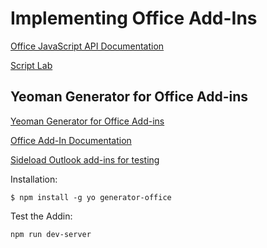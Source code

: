 # Implementing Office Add-Ins

[Office JavaScript API Documentation](https://docs.microsoft.com/en-us/office/dev/add-ins/reference/javascript-api-for-office)

[Script Lab](https://docs.microsoft.com/en-us/office/dev/add-ins/overview/explore-with-script-lab)

## Yeoman Generator for Office Add-ins

[Yeoman Generator for Office Add-ins](https://github.com/OfficeDev/generator-office)

[Office Add-In Documentation](https://docs.microsoft.com/en-us/office/dev/add-ins/)

[Sideload Outlook add-ins for testing](https://docs.microsoft.com/en-us/office/dev/add-ins/outlook/sideload-outlook-add-ins-for-testing#:~:text=Sideload%20an%20add%2Din%20in%20classic%20Outlook%20on%20the%20web,-Go%20to%20Outlook&text=On%20the%20Manage%20add%2Dins,add%2Din%20and%20install%20it.)

Installation:

```
$ npm install -g yo generator-office
```

Test the Addin:

```
npm run dev-server
```
